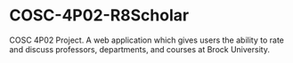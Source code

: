# COSC-4P02-R8Scholar
COSC 4P02 Project. A web application which gives users the ability to rate and discuss professors, departments, and courses at Brock University.
